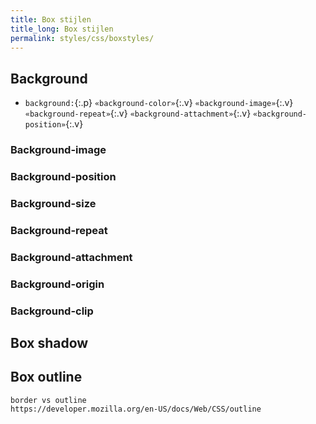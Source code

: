 ```yaml
---
title: Box stijlen
title_long: Box stijlen
permalink: styles/css/boxstyles/
---
```


Background
----------

- `background:`{:.p} `«background-color»`{:.v} `«background-image»`{:.v} `«background-repeat»`{:.v} `«background-attachment»`{:.v} `«background-position»`{:.v}



### Background-image

### Background-position

### Background-size

### Background-repeat

### Background-attachment

### Background-origin

### Background-clip


Box shadow
----------

Box outline
-----------

    border vs outline
    https://developer.mozilla.org/en-US/docs/Web/CSS/outline